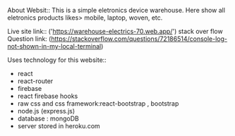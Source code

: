 About Websit::
This is a simple eletronics device warehouse.
Here show all eletronics products likes> mobile, laptop, woven, etc.

Live site link:: ('https://warehouse-electrics-70.web.app/')
stack over flow Question link: (https://stackoverflow.com/questions/72186514/console-log-not-shown-in-my-local-terminal)

Uses technology for this website::
* react
* react-router
* firebase
* react firebase hooks
* raw css and css framework:react-bootstrap , bootstrap
* node.js (express.js)
* database : mongoDB
* server stored in heroku.com 
